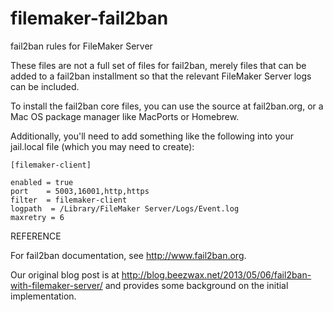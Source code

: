 # filemaker-fail2ban
fail2ban rules for FileMaker Server

These files are not a full set of files for fail2ban, merely files that can be added to a fail2ban installment so that the relevant FileMaker Server logs can be included.

To install the fail2ban core files, you can use the source at fail2ban.org, or a Mac OS package manager like MacPorts or Homebrew.

Additionally, you'll need to add something like the following into your jail.local file (which you may need to create):

```
[filemaker-client]

enabled = true
port    = 5003,16001,http,https
filter  = filemaker-client
logpath  = /Library/FileMaker Server/Logs/Event.log
maxretry = 6
```

REFERENCE

For fail2ban documentation, see http://www.fail2ban.org.

Our original blog post is at http://blog.beezwax.net/2013/05/06/fail2ban-with-filemaker-server/ and provides some background on the initial implementation.
